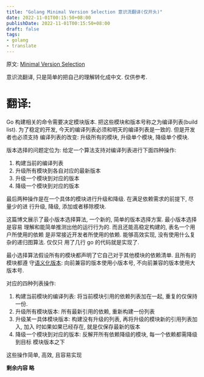 ```yaml
---
title: "Golang Minimal Version Selection 意识流翻译(仅开头)"
date: 2022-11-01T00:15:50+08:00
publishDate: 2022-11-01T00:15:50+08:00
draft: false
tags:
- golang
- translate
---
```


原文: [Minimal Version Selection](https://research.swtch.com/vgo-mvs#low-fidelity_builds)

意识流翻译, 只是简单的把自己的理解转化成中文. 仅供参考.

# 翻译:

Go 构建相关的命令需要决定模块版本. 把这些模块和版本号称之为编译列表(build list).
为了稳定的开发, 今天的编译列表必须和明天的编译列表是一致的. 但是开发者也必须支持
编译列表的改变: 升级所有的模块, 升级单个模块, 降级单个模块. 

版本选择的问题定位为: 给定一个算法支持对编译列表进行下面四种操作: 

1. 构建当前的编译列表
2. 升级所有模块到各自对应的最新版本
3. 升级一个模块到对应的版本
4. 降级一个模块到对应的版本

最后两种操作是在一个具体的模块进行升级和降级. 在满足依赖需求的前提下, 尽量少的进
行升级, 降级, 添加或者移除模块.

这篇博文展示了最小版本选择算法, 一个新的, 简单的版本选择方案. 最小版本选择是容易
理解和能简单推测出他的运行行为的. 而且还能高稳定构建的, 表名一个用户所使用的依赖
是非常接近开发者所使用的依赖. 能够高效实现, 没有使用什么复杂的递归图算法. 仅仅只
用了几行 go 的代码就是实现了.

最小选择算法假设所有的模块都声明了它自己对于其他模块的依赖清单. 且所有的模块都遵
守[语义化版本](https://research.swtch.com/vgo-import): 向前兼容的版本使用小版本号,
不向前兼容的版本使用大版本号.

对应的四种列表操作:

1. 构建当前模块的编译列表: 将当前模块引用的依赖列表加在一起, 重复的仅保持一份.
2. 升级所有模块版本: 所有最新引用的依赖, 重新构建一份列表
3. 升级某一具体模块版本: 构建没有升级的列表, 再将升级的模块新的引用列表加入, 加入
时如果如果已经存在, 就是仅保存最新的版本
4. 降级一个模块到对应的版本: 反解开所有依赖降级的模块, 每一个依赖都需降级到目标
模块版本之下

这些操作简单, 高效, 且容易实现

**剩余内容 略**


